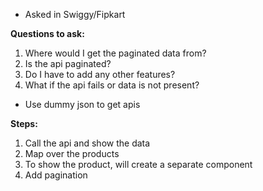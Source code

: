 - Asked in Swiggy/Fipkart

**Questions to ask:**
1. Where would I get the paginated data from?
2. Is the api paginated?
3. Do I have to add any other features?
4. What if the api fails or data is not present?

- Use dummy json to get apis

**Steps:**
1. Call the api and show the data
2. Map over the products
3. To show the product, will create a separate component
4. Add pagination